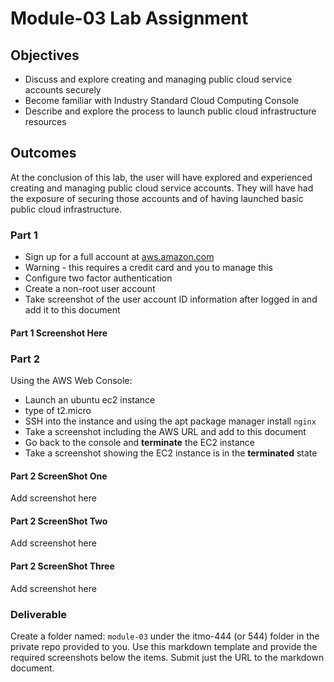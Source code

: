 # Module-03 Lab Assignment

## Objectives

* Discuss and explore creating and managing public cloud service accounts securely
* Become familiar with Industry Standard Cloud Computing Console
* Describe and explore the process to launch public cloud infrastructure resources

## Outcomes

At the conclusion of this lab, the user will have explored and experienced creating
and managing public cloud service accounts. They will have had the exposure of
securing those accounts and of having launched basic public cloud infrastructure.

### Part 1

* Sign up for a full account at [aws.amazon.com](https://aws.amazon.com/ "AWS
signup")
* Warning - this requires a credit card and you to manage this
* Configure two factor authentication
* Create a non-root user account
* Take screenshot of the user account ID information after logged in and add it to
this document

#### Part 1 Screenshot Here

### Part 2

Using the AWS Web Console:
* Launch an ubuntu ec2 instance
* type of t2.micro
* SSH into the instance and using the apt package manager install `nginx`
* Take a screenshot including the AWS URL and add to this document
* Go back to the console and **terminate** the EC2 instance
* Take a screenshot showing the EC2 instance is in the **terminated** state

#### Part 2 ScreenShot One

Add screenshot here

#### Part 2 ScreenShot Two

Add screenshot here

#### Part 2 ScreenShot Three

Add screenshot here

### Deliverable

Create a folder named: `module-03` under the itmo-444 (or 544) folder in the
private repo provided to you. Use this markdown template and provide the required
screenshots below the items. Submit just the URL to the markdown document.
